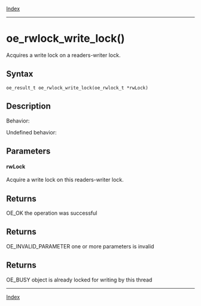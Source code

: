 [Index](index.md)

---
# oe_rwlock_write_lock()

Acquires a write lock on a readers-writer lock.

## Syntax

    oe_result_t oe_rwlock_write_lock(oe_rwlock_t *rwLock)
## Description 

Behavior:

Undefined behavior:



## Parameters

#### rwLock

Acquire a write lock on this readers-writer lock.

## Returns

OE_OK the operation was successful

## Returns

OE_INVALID_PARAMETER one or more parameters is invalid

## Returns

OE_BUSY object is already locked for writing by this thread

---
[Index](index.md)

